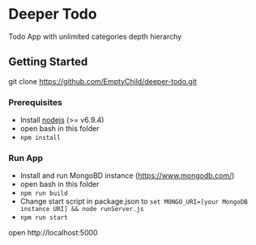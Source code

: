# Deeper Todo

Todo App with unlimited categories depth hierarchy

## Getting Started

git clone https://github.com/EmptyChild/deeper-todo.git


### Prerequisites

* Install [nodejs](https://nodejs.org/en/) (>= v6.9.4)
* open bash in this folder
* `npm install`

### Run App
* Install and run MongoBD instance (https://www.mongodb.com/)
* open bash in this folder
* `npm run build`
* Change start script in package.json to `set MONGO_URI=[your MongoDB instance URI] && node runServer.js`
* `npm run start`

open http://localhost:5000
